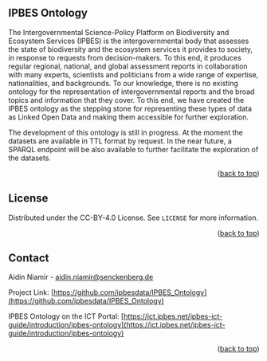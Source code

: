 <!-- Improved compatibility of back to top link: See: https://github.com/othneildrew/Best-README-Template/pull/73 -->
<a name="readme-top"></a>

<!-- ABOUT THE PROJECT -->
## IPBES Ontology

The Intergovernmental Science-Policy Platform on Biodiversity and Ecosystem Services (IPBES) is the intergovernmental body that assesses the state of biodiversity and the ecosystem services it provides to society, in response to requests from decision-makers. To this end, it produces regular regional, national, and global assessment reports in collaboration with many experts, scientists and politicians from a wide range of expertise, nationalities, and backgrounds. 
To our knowledge, there is no existing ontology for the representation of intergovernmental reports and the broad topics and information that they cover. To this end, we have created the IPBES ontology as the stepping stone for representing these types of data as Linked Open Data and making them accessible for further exploration.

The development of this ontology is still in progress. At the moment the datasets are available in TTL format by request. In the near future, a SPARQL endpoint will be also available to further facilitate the exploration of the datasets. 


<p align="right">(<a href="#readme-top">back to top</a>)</p>


<!-- LICENSE -->
## License

Distributed under the CC-BY-4.0 License. See `LICENSE` for more information.

<p align="right">(<a href="#readme-top">back to top</a>)</p>



<!-- CONTACT -->
## Contact

Aidin Niamir - aidin.niamir@senckenberg.de

Project Link: [https://github.com/ipbesdata/IPBES_Ontology](https://github.com/ipbesdata/IPBES_Ontology)

IPBES Ontology on the ICT Portal: [https://ict.ipbes.net/ipbes-ict-guide/introduction/ipbes-ontology](https://ict.ipbes.net/ipbes-ict-guide/introduction/ipbes-ontology)

<p align="right">(<a href="#readme-top">back to top</a>)</p>
